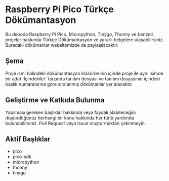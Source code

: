 # Raspberry Pi Pico Türkçe Dökümantasyon
Bu depoda Raspberry Pi Pico, Micropython, Tinygo, Thonny ve benzeri projeler hakkında Türkçe Dökümantasyon ve yararlı belgelere ulaşabilirsiniz. Buradaki dökümanlar websitemizde de paylaşılacaktır.

## Şema
Proje ismi halindeki dökümantasyon klasörlerinin içinde proje ile aynı isimde bir adet 'İçindekiler' tarzında tanıtım dosyası ve tanıtım dosyasının içindeki başlık numaralarına göre sıralanmış dökümanlar yer alacaktır.

## Geliştirme ve Katkıda Bulunma
Yapılması gereken başlıklar hakkında veya faydalı olabileceğini düşündüğünüz herhangi bir konu hakkında her türlü yardımda bulunabilirsiniz. Pull Request veya Issue oluşturmaktan çekinmeyin.

## Aktif Başlıklar

- pico
- pico-sdk
- micropython
- thonny
- tinygo
